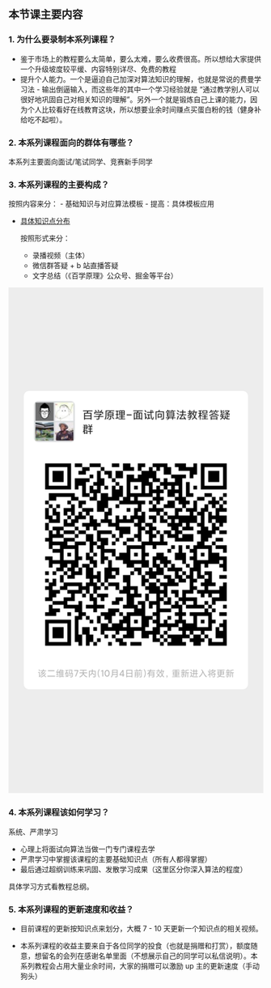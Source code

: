 ## 本节课主要内容

### 1. **为什么要录制本系列课程？**
  - 鉴于市场上的教程要么太简单，要么太难，要么收费很高。所以想给大家提供一个升级坡度较平缓、内容特别详尽、免费的教程
  - 提升个人能力。一个是逼迫自己加深对算法知识的理解，也就是常说的费曼学习法 - 输出倒逼输入，而这些年的其中一个学习经验就是 “通过教学别人可以很好地巩固自己对相关知识的理解”。另外一个就是锻炼自己上课的能力，因为个人比较看好在线教育这块，所以想要业余时间赚点买蛋白粉的钱（健身补给吃不起啦）。

### 2. **本系列课程面向的群体有哪些？**
本系列主要面向面试/笔试同学、竞赛新手同学

### 3. **本系列课程的主要构成？**
  
  按照内容来分： 
    - 基础知识与对应算法模板
    - 提高：具体模板应用
  
- [具体知识点分布](https://www.bruceyj.com/front-end-interview-summary/algorithm/1-algorithms-learning-general-outline.html)

  按照形式来分：
  - 录播视频（主体）
  - 微信群答疑 + b 站直播答疑
  - 文字总结（《百学原理》公众号、掘金等平台）

![](./images/1-1.png)
### **4. 本系列课程该如何学习？**
系统、严肃学习

- 心理上将面试向算法当做一门专门课程去学
- 严肃学习中掌握该课程的主要基础知识点（所有人都得掌握）
- 最后通过超纲训练来巩固、发散学习成果（这里区分你深入算法的程度）

具体学习方式看教程总纲。


### **5. 本系列课程的更新速度和收益？**
- 目前课程的更新按知识点来划分，大概 7 - 10 天更新一个知识点的相关视频。

- 本系列课程的收益主要来自于各位同学的投食（也就是捐赠和打赏），额度随意，想留名的会列在感谢名单里面（不想展示自己的同学可以私信说明）。本系列教程会占用大量业余时间，大家的捐赠可以激励 up 主的更新速度（手动狗头）


